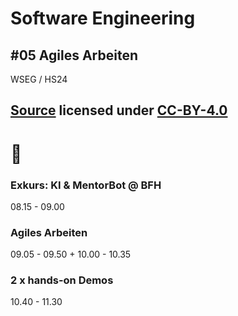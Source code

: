 # Software Engineering

## #05 Agiles Arbeiten

WSEG / HS24

[Source](https://github.com/digital-sustainability/module-wseg/tree/24/hs/docs/slides/content/06) licensed under [CC-BY-4.0](https://github.com/digital-sustainability/module-wseg/blob/24/hs/LICENSE)
--
# 🧱

### Exkurs: KI & MentorBot @ BFH

08.15 - 09.00

### Agiles Arbeiten

09.05 - 09.50 + 10.00 - 10.35

### 2 x hands-on Demos

10.40 - 11.30